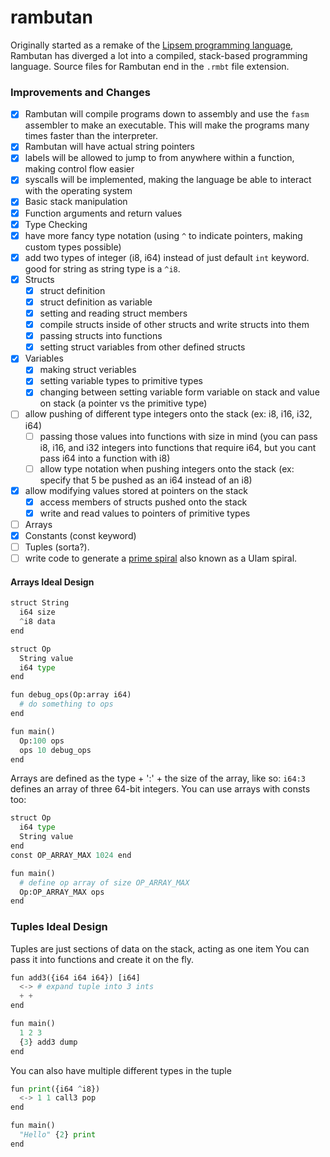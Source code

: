 # rambutan

Originally started as a remake of the [Lipsem programming language](https://github.com/Mespyr/lipsem), Rambutan has diverged a lot into a compiled, stack-based programming language.
Source files for Rambutan end in the `.rmbt` file extension.

### Improvements and Changes

- [x] Rambutan will compile programs down to assembly and use the `fasm` assembler to make an executable. This will make the programs many times faster than the interpreter.
- [x] Rambutan will have actual string pointers
- [x] labels will be allowed to jump to from anywhere within a function, making control flow easier
- [x] syscalls will be implemented, making the language be able to interact with the operating system
- [x] Basic stack manipulation
- [x] Function arguments and return values
- [x] Type Checking
- [x] have more fancy type notation (using `^` to indicate pointers, making custom types possible)
- [x] add two types of integer (i8, i64) instead of just default `int` keyword. good for string as string type is a `^i8`.
- [x] Structs
	- [x] struct definition
	- [x] struct definition as variable
	- [x] setting and reading struct members
	- [x] compile structs inside of other structs and write structs into them
	- [x] passing structs into functions
	- [x] setting struct variables from other defined structs
- [x] Variables
	- [x] making struct veriables
	- [x] setting variable types to primitive types
	- [x] changing between setting variable form variable on stack and value on stack (a pointer vs the primitive type)
- [ ] allow pushing of different type integers onto the stack (ex: i8, i16, i32, i64)
	- [ ] passing those values into functions with size in mind (you can pass i8, i16, and i32 integers into functions that require i64, but you cant pass i64 into a function with i8)
	- [ ] allow type notation when pushing integers onto the stack (ex: specify that 5 be pushed as an i64 instead of an i8)
- [x] allow modifying values stored at pointers on the stack
	- [x] access members of structs pushed onto the stack
	- [x] write and read values to pointers of primitive types
- [ ] Arrays
- [x] Constants (const keyword)
- [ ] Tuples (sorta?).
- [ ] write code to generate a [prime spiral](https://mathimages.swarthmore.edu/index.php/Prime_spiral_(Ulam_spiral)) also known as a Ulam spiral.

#### Arrays Ideal Design
```python
struct String
  i64 size
  ^i8 data
end

struct Op
  String value
  i64 type
end

fun debug_ops(Op:array i64)
  # do something to ops
end

fun main()
  Op:100 ops
  ops 10 debug_ops
end
```
Arrays are defined as the type + ':' + the size of the array, like so: `i64:3` defines an array of three 64-bit integers.
You can use arrays with consts too:
```python
struct Op
  i64 type
  String value
end
const OP_ARRAY_MAX 1024 end

fun main()
  # define op array of size OP_ARRAY_MAX
  Op:OP_ARRAY_MAX ops
end
```

### Tuples Ideal Design
Tuples are just sections of data on the stack, acting as one item
You can pass it into functions and create it on the fly.
```python
fun add3({i64 i64 i64}) [i64]
  <-> # expand tuple into 3 ints
  + +
end

fun main()
  1 2 3
  {3} add3 dump
end
```

You can also have multiple different types in the tuple
```python
fun print({i64 ^i8})
  <-> 1 1 call3 pop
end

fun main()
  "Hello" {2} print
end
```
